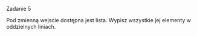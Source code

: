 Zadanie 5

Pod zmienną wejscie dostępna jest lista. Wypisz wszystkie jej elementy w oddzielnych liniach.
